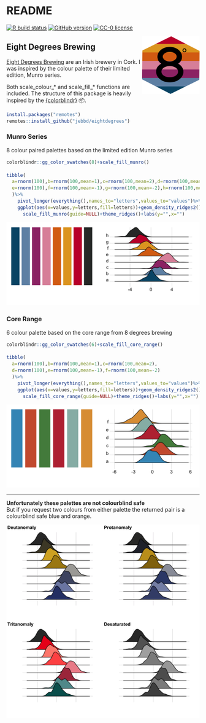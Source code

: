README
================

<!-- badges: start -->

[![R build
status](https://github.com/jebbd/eightdegrees/workflows/R-CMD-check/badge.svg)](https://github.com/jebbd/eightdegrees/actions)
[![GitHub
version](https://img.shields.io/badge/version-0.3.1-success)](https://github.com/jebbd/eightdegrees/)
[![CC-0
license](https://img.shields.io/badge/License-CC--0-blue.svg)](https://creativecommons.org/licenses/by-nd/4.0)
<!-- badges: end -->
<img align="right" src="inst/pngs/hex_sticker.png" width=150 height=150>

## Eight Degrees Brewing

[Eight Degrees Brewing](https://www.eightdegrees.ie/) are an Irish
brewery in Cork. I was inspired by the colour palette of their limited
edition, Munro series.

Both scale\_colour\_\* and scale\_fill\_\* functions are included. The
structure of this package is heavily inspired by the
[{colorblindr}](https://github.com/clauswilke/colorblindr) 📦.

``` r
install.packages("remotes")
remotes::install_github("jebbd/eightdegrees")
```

### Munro Series

8 colour paired palettes based on the limited edition Munro series

``` r
colorblindr::gg_color_swatches(8)+scale_fill_munro()

tibble(
  a=rnorm(100),b=rnorm(100,mean=1),c=rnorm(100,mean=2),d=rnorm(100,mean=3),
  e=rnorm(100),f=rnorm(100,mean=-1),g=rnorm(100,mean=-2),h=rnorm(100,mean=-3)
  )%>%
    pivot_longer(everything(),names_to="letters",values_to="values")%>%
    ggplot(aes(x=values,y=letters,fill=letters))+geom_density_ridges2()+
      scale_fill_munro(guide=NULL)+theme_ridges()+labs(y="",x="")
```

![munro palette](inst/pngs/munro.png)

### Core Range

6 colour palette based on the core range from 8 degrees brewing

``` r
colorblindr::gg_color_swatches(6)+scale_fill_core_range()

tibble(
  a=rnorm(100),b=rnorm(100,mean=1),c=rnorm(100,mean=2),
  d=rnorm(100),e=rnorm(100,mean=-1),f=rnorm(100,mean=-2)
  )%>%
    pivot_longer(everything(),names_to="letters",values_to="values")%>%
    ggplot(aes(x=values,y=letters,fill=letters))+geom_density_ridges2()+
      scale_fill_core_range(guide=NULL)+theme_ridges()+labs(y="",x="")
```

![core range palette](inst/pngs/core_range.png)

------------------------------------------------------------------------

**Unfortunately these palettes are not colourblind safe**<br> But if you
request two colours from either palette the returned pair is a
colourblind safe blue and orange.

![colorblind grid](inst/pngs/colorblind_grid.png)
